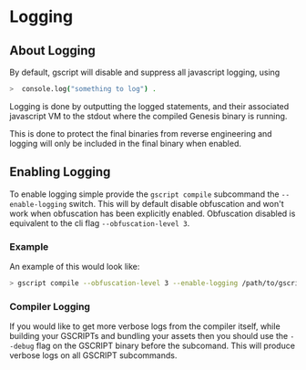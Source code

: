 # Logging
## About Logging

By default, gscript will disable and suppress all javascript logging, using 

```sh
>  console.log("something to log") . 
```

Logging is done by outputting the logged statements, and their associated javascript VM to the stdout where the compiled Genesis binary is running. 

This is done to protect the final binaries from reverse engineering and logging will only be included in the final binary when enabled.

## Enabling Logging

To enable logging simple provide the `gscript compile` subcommand the `--enable-logging` switch. This will by default disable obfuscation and won't work when obfuscation has been explicitly enabled. Obfuscation disabled is equivalent to the cli flag `--obfuscation-level 3`.

### Example

An example of this would look like:

```sh
> gscript compile --obfuscation-level 3 --enable-logging /path/to/gscript.gs
```

### Compiler Logging

If you would like to get more verbose logs from the compiler itself, while building your GSCRIPTs and bundling your assets then you should use the `--debug` flag on the GSCRIPT binary before the subcomand. This will produce verbose logs on all GSCRIPT subcommands. 
